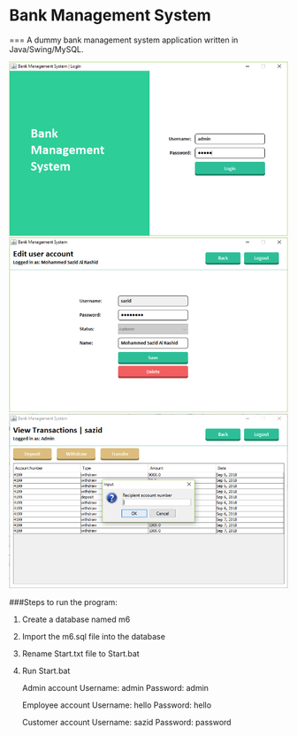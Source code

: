 # Bank Management System
===
A dummy bank management system application written in Java/Swing/MySQL.

![1](images/1.png)
![2](images/2.png)
![3](images/3.png)

###Steps to run the program:
1. Create a database named m6
2. Import the m6.sql file into the database
3. Rename Start.txt file to Start.bat
4. Run Start.bat

	Admin account
	Username: admin
	Password: admin

	Employee account
	Username: hello
	Password: hello

	Customer account
	Username: sazid
	Password: password
